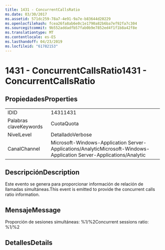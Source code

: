 ```yaml
---
title: 1431 - ConcurrentCallsRatio
ms.date: 03/30/2017
ms.assetid: 571dc259-78a7-4e91-9a7e-b83644d20229
ms.openlocfilehash: fcea26fa8ab6e0c1e1790a82b6ba7ef92fa7c304
ms.sourcegitcommit: 9b552addadfb57fab0b9e7852ed4f1f1b8a42f8e
ms.translationtype: MT
ms.contentlocale: es-ES
ms.lasthandoff: 04/23/2019
ms.locfileid: "61782153"
---
```

# <a name="1431---concurrentcallsratio"></a><span data-ttu-id="21751-102">1431 - ConcurrentCallsRatio</span><span class="sxs-lookup"><span data-stu-id="21751-102">1431 - ConcurrentCallsRatio</span></span>
## <a name="properties"></a><span data-ttu-id="21751-103">Propiedades</span><span class="sxs-lookup"><span data-stu-id="21751-103">Properties</span></span>  
  
|||  
|-|-|  
|<span data-ttu-id="21751-104">ID</span><span class="sxs-lookup"><span data-stu-id="21751-104">ID</span></span>|<span data-ttu-id="21751-105">1431</span><span class="sxs-lookup"><span data-stu-id="21751-105">1431</span></span>|  
|<span data-ttu-id="21751-106">Palabras clave</span><span class="sxs-lookup"><span data-stu-id="21751-106">Keywords</span></span>|<span data-ttu-id="21751-107">Cuota</span><span class="sxs-lookup"><span data-stu-id="21751-107">Quota</span></span>|  
|<span data-ttu-id="21751-108">Nivel</span><span class="sxs-lookup"><span data-stu-id="21751-108">Level</span></span>|<span data-ttu-id="21751-109">Detallado</span><span class="sxs-lookup"><span data-stu-id="21751-109">Verbose</span></span>|  
|<span data-ttu-id="21751-110">Canal</span><span class="sxs-lookup"><span data-stu-id="21751-110">Channel</span></span>|<span data-ttu-id="21751-111">Microsoft-Windows-Application Server-Applications/Analytic</span><span class="sxs-lookup"><span data-stu-id="21751-111">Microsoft-Windows-Application Server-Applications/Analytic</span></span>|  
  
## <a name="description"></a><span data-ttu-id="21751-112">Descripción</span><span class="sxs-lookup"><span data-stu-id="21751-112">Description</span></span>  
 <span data-ttu-id="21751-113">Este evento se genera para proporcionar información de relación de llamadas simultáneas.</span><span class="sxs-lookup"><span data-stu-id="21751-113">This event is emitted to provide the concurrent calls ratio information.</span></span>  
  
## <a name="message"></a><span data-ttu-id="21751-114">Mensaje</span><span class="sxs-lookup"><span data-stu-id="21751-114">Message</span></span>  
 <span data-ttu-id="21751-115">Proporción de sesiones simultáneas: %1/%2</span><span class="sxs-lookup"><span data-stu-id="21751-115">Concurrent sessions ratio: %1/%2</span></span>  
  
## <a name="details"></a><span data-ttu-id="21751-116">Detalles</span><span class="sxs-lookup"><span data-stu-id="21751-116">Details</span></span>
